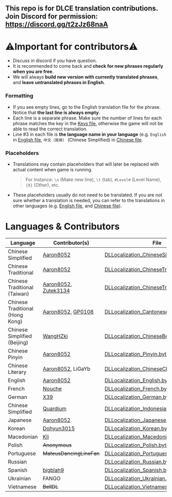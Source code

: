 ## This repo is for DLCE translation contributions. Join Discord for permission: https://discord.gg/t2zJz68naA
# ⚠️Important for contributors⚠️
- Discuss in discord if you have question.
- It is recommended to come back and **check for new phrases regularly when you are free**.
- We will always **build new version with currently translated phrases**, and **leave untranslated phrases in English**.
### Formatting
- If you see empty lines, go to the English translation file for the phrase. Notice that **the last line is always empty**.
- Each line is a separate phrase. Make sure the number of lines for each phrase matches the key in the [Keys file](/DLLocalization_Keys.bytes), otherwise the game will not be able to read the correct translation.
- Line #3 in each file is **the language name in your language** (e.g. `English` in [English file](/DLLocalization_English.bytes), `中文（简体）` (Chinese Simplified) in [Chinese file](/DLLocalization_ChineseSimplified.bytes).
### Placeholders
- Translations may contain placeholders that will later be replaced with actual content when game is running.
  > For instance: `\n` (Make new line), `\t` (tab), `#Level#` (Level Name), `{0}` (Other), etc.
- These placeholders usually do not need to be translated. If you are not sure whether a translation is needed, you can refer to the translations in other languages (e.g. [English file](/DLLocalization_English.bytes), and [Chinese file](/DLLocalization_ChineseSimplified.bytes)).
  
# Languages & Contributors
| Language | Contributor(s) | File |
| ---------|----------------|------|
| Chinese Simplified | [Aaron8052](https://github.com/Aaron8052) | [DLLocalization_ChineseSimplified.bytes](https://github.com/DL-Community/DLCE-Translations/blob/main/DLLocalization_ChineseSimplified.bytes) |
| Chinese Traditional | [Aaron8052](https://github.com/Aaron8052) | [DLLocalization_ChineseTradMainland.bytes](https://github.com/DL-Community/DLCE-Translations/blob/main/DLLocalization_ChineseTradMainland.bytes) |
| Chinese Traditional (Taiwan) | [Aaron8052](https://github.com/Aaron8052), [Zutek3134](https://github.com/Zutek3134) | [DLLocalization_ChineseTraditional.bytes](https://github.com/DL-Community/DLCE-Translations/blob/main/DLLocalization_ChineseTraditional.bytes) |
| Chinese Traditional (Hong Kong) | [Aaron8052](https://github.com/Aaron8052), [GP0108](https://github.com/GP0108) | [DLLocalization_CantoneseHK.bytes](https://github.com/DL-Community/DLCE-Translations/blob/main/DLLocalization_CantoneseHK.bytes) |
| Chinese Simplified (Beijing) | [WangHZki](https://github.com/WangHZki) | [DLLocalization_ChineseBeijing.bytes](https://github.com/DL-Community/DLCE-Translations/blob/main/DLLocalization_ChineseBeijing.bytes) |
| Chinese Pinyin | [Aaron8052](https://github.com/Aaron8052) | [DLLocalization_Pinyin.bytes](https://github.com/DL-Community/DLCE-Translations/blob/main/DLLocalization_Pinyin.bytes) |
| Chinese Literary | [Aaron8052](https://github.com/Aaron8052), LiGaYb | [DLLocalization_ChineseClassical.bytes](https://github.com/DL-Community/DLCE-Translations/blob/main/DLLocalization_ChineseClassical.bytes) |
| English | [Aaron8052](https://github.com/Aaron8052) | [DLLocalization_English.bytes](https://github.com/DL-Community/DLCE-Translations/blob/main/DLLocalization_English.bytes) |
| French | [Nouche](https://github.com/Nouchey) | [DLLocalization_French.bytes](https://github.com/DL-Community/DLCE-Translations/blob/main/DLLocalization_French.bytes) |
| German | [X39](https://github.com/X39X39) | [DLLocalization_German.bytes](https://github.com/DL-Community/DLCE-Translations/blob/main/DLLocalization_German.bytes) |
| Chinese Simplified | [Quardium](https://github.com/quardiumdl) | [DLLocalization_Indonesian.bytes](https://github.com/DL-Community/DLCE-Translations/blob/main/DLLocalization_Indonesian.bytes) |
| Japanese | [Aaron8052](https://github.com/Aaron8052) | [DLLocalization_Japanese.bytes](https://github.com/DL-Community/DLCE-Translations/blob/main/DLLocalization_Japanese.bytes) |
| Korean | [Dohyun3015](https://github.com/Dohyun3015) | [DLLocalization_Korean.bytes](https://github.com/DL-Community/DLCE-Translations/blob/main/DLLocalization_Korean.bytes) |
| Macedonian | [Kli](https://github.com/dlkingkli) | [DLLocalization_Macedonian.bytes](https://github.com/DL-Community/DLCE-Translations/blob/main/DLLocalization_Macedonian.bytes) |
| Polish | ~~Anonymous~~ | [DLLocalization_Polish.bytes](https://github.com/DL-Community/DLCE-Translations/blob/main/DLLocalization_Polish.bytes) |
| Portuguese | ~~MateusDancingLineFan~~ | [DLLocalization_Portuguese.bytes](https://github.com/DL-Community/DLCE-Translations/blob/main/DLLocalization_Portuguese.bytes) |
| Russian | | [DLLocalization_Russian.bytes](https://github.com/DL-Community/DLCE-Translations/blob/main/DLLocalization_Russian.bytes) |
| Spanish | [bigblah9](https://github.com/bigblah9) | [DLLocalization_Spanish.bytes](https://github.com/DL-Community/DLCE-Translations/blob/main/DLLocalization_Spanish.bytes) |
| Ukrainian | FANGO | [DLLocalization_Ukrainian.bytes](https://github.com/DL-Community/DLCE-Translations/blob/main/DLLocalization_Ukrainian.bytes) |
| Vietnamese | ~~BellDL~~ | [DLLocalization_Vietnamese.bytes](https://github.com/DL-Community/DLCE-Translations/blob/main/DLLocalization_Vietnamese.bytes) |
